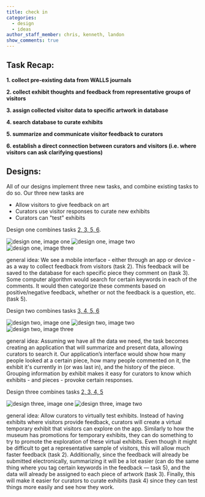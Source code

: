 ```yaml
---
title: check in
categories:
  - design
  - ideas
author_staff_member: chris, kenneth, landon
show_comments: true
---
```


## **Task Recap:** ##
**1. collect pre-existing data from WALLS journals**

**2. collect exhibit thoughts and feedback from representative groups of visitors**

**3. assign collected visitor data to specific artwork in database**

**4. search database to curate exhibits**

**5. summarize and communicate visitor feedback to curators**

**6. establish a direct connection between curators and visitors (i.e. where visitors can ask clarifying questions)**

## Designs: ##

All of our designs implement three new tasks, and combine existing tasks to do so. Our three new tasks are
*  Allow visitors to give feedback on art
*  Curators use visitor responses to curate new exhibits
*  Curators can "test" exhibits

Design one combines tasks [2, 3, 5, 6](https://londonmeanswild.github.io/museum-experience/teamwork/ideas/2018/10/12/task-review/).

![design one, image one](/museum-experience/images/ideation/design-1-1.png)
![design one, image two](/museum-experience/images/ideation/design-1-2.png)
![design one, image three](/museum-experience/images/ideation/design-1-3.png)
      
general idea:
We see a mobile interface - either through an app or device - as a way to collect feedback from visitors (task 2). This feedback will be saved to the database for each specific piece they comment on (task 3). Some computer algorithm would search for certain keywords in each of the comments. It would then categorize these comments based on positive/negative feedback, whether or not the feedback is a question, etc. (task 5). 

Design two combines tasks [3, 4, 5, 6](https://londonmeanswild.github.io/museum-experience/teamwork/ideas/2018/10/12/task-review/)

![design two, image one](/museum-experience/images/ideation/design-2-1.png)
![design two, image two](/museum-experience/images/ideation/design-2-2.png)
![design two, image three](/museum-experience/images/ideation/design-2-3.png)

general idea:
Assuming we have all the data we need, the task becomes creating an application that will summarize and present data, allowing curators to search it. Our application’s interface would show how many people looked at a certain piece, how many people commented on it, the exhibit it's currently in (or was last in), and the history of the piece. Grouping information by exhibit makes it easy for curators to know which exhibits - and pieces - provoke certain responses. 

Design three combines tasks [2, 3, 4, 5](https://londonmeanswild.github.io/museum-experience/teamwork/ideas/2018/10/12/task-review/)

![design three, image one](/museum-experience/images/ideation/task3-1.jpg)
![design three, image two](/museum-experience/images/ideation/task3-2.jpg)


general idea: 
Allow curators to virtually test exhibits. Instead of having exhibits where visitors provide feedback, curators will create a virtual temporary exhibit that visitors can explore on the app. Similarly to how the museum has promotions for temporary exhibits, they can do something to try to promote the exploration of these virtual exhibits. Even though it might be difficult to get a representative sample of visitors, this will allow much faster feedback (task 2). Additionally, since the feedback will already be submitted electronically, summarizing it will be a lot easier (can do the same thing where you tag certain keywords in the feedback — task 5), and the data will already be assigned to each piece of artwork (task 3). Finally, this will make it easier for curators to curate exhibits (task 4) since they can test things more easily and see how they work.
